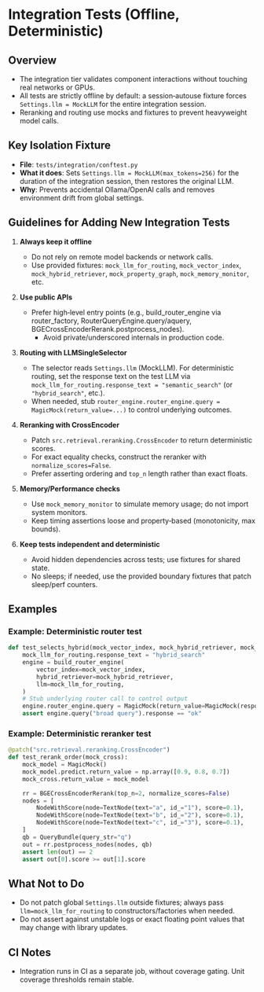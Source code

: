 # Integration Tests (Offline, Deterministic)

## Overview

- The integration tier validates component interactions without touching real networks or GPUs.
- All tests are strictly offline by default: a session‑autouse fixture forces `Settings.llm = MockLLM` for the entire integration session.
- Reranking and routing use mocks and fixtures to prevent heavyweight model calls.

## Key Isolation Fixture

- **File**: `tests/integration/conftest.py`
- **What it does**: Sets `Settings.llm = MockLLM(max_tokens=256)` for the duration of the integration session, then restores the original LLM.
- **Why**: Prevents accidental Ollama/OpenAI calls and removes environment drift from global settings.

## Guidelines for Adding New Integration Tests

1) **Always keep it offline**
   - Do not rely on remote model backends or network calls.
   - Use provided fixtures: `mock_llm_for_routing`, `mock_vector_index`, `mock_hybrid_retriever`, `mock_property_graph`, `mock_memory_monitor`, etc.

2) **Use public APIs**

   - Prefer high‑level entry points (e.g., build_router_engine via router_factory, RouterQueryEngine.query/aquery, BGECrossEncoderRerank.postprocess_nodes).
     - Avoid private/underscored internals in production code.

3) **Routing with LLMSingleSelector**
   - The selector reads `Settings.llm` (MockLLM). For deterministic routing, set the response text on the test LLM via `mock_llm_for_routing.response_text = "semantic_search"` (or `"hybrid_search"`, etc.).
   - When needed, stub `router_engine.router_engine.query = MagicMock(return_value=...)` to control underlying outcomes.

4) **Reranking with CrossEncoder**
   - Patch `src.retrieval.reranking.CrossEncoder` to return deterministic scores.
   - For exact equality checks, construct the reranker with `normalize_scores=False`.
   - Prefer asserting ordering and `top_n` length rather than exact floats.

5) **Memory/Performance checks**
   - Use `mock_memory_monitor` to simulate memory usage; do not import system monitors.
   - Keep timing assertions loose and property‑based (monotonicity, max bounds).

6) **Keep tests independent and deterministic**
   - Avoid hidden dependencies across tests; use fixtures for shared state.
   - No sleeps; if needed, use the provided boundary fixtures that patch sleep/perf counters.

## Examples

### Example: Deterministic router test

```python
def test_selects_hybrid(mock_vector_index, mock_hybrid_retriever, mock_llm_for_routing):
    mock_llm_for_routing.response_text = "hybrid_search"
    engine = build_router_engine(
        vector_index=mock_vector_index,
        hybrid_retriever=mock_hybrid_retriever,
        llm=mock_llm_for_routing,
    )
    # Stub underlying router call to control output
    engine.router_engine.query = MagicMock(return_value=MagicMock(response="ok"))
    assert engine.query("broad query").response == "ok"
```

### Example: Deterministic reranker test

```python
@patch("src.retrieval.reranking.CrossEncoder")
def test_rerank_order(mock_cross):
    mock_model = MagicMock()
    mock_model.predict.return_value = np.array([0.9, 0.8, 0.7])
    mock_cross.return_value = mock_model

    rr = BGECrossEncoderRerank(top_n=2, normalize_scores=False)
    nodes = [
        NodeWithScore(node=TextNode(text="a", id_="1"), score=0.1),
        NodeWithScore(node=TextNode(text="b", id_="2"), score=0.1),
        NodeWithScore(node=TextNode(text="c", id_="3"), score=0.1),
    ]
    qb = QueryBundle(query_str="q")
    out = rr.postprocess_nodes(nodes, qb)
    assert len(out) == 2
    assert out[0].score >= out[1].score
```

## What Not to Do

- Do not patch global `Settings.llm` outside fixtures; always pass `llm=mock_llm_for_routing` to constructors/factories when needed.
- Do not assert against unstable logs or exact floating point values that may change with library updates.

## CI Notes

- Integration runs in CI as a separate job, without coverage gating. Unit coverage thresholds remain stable.
